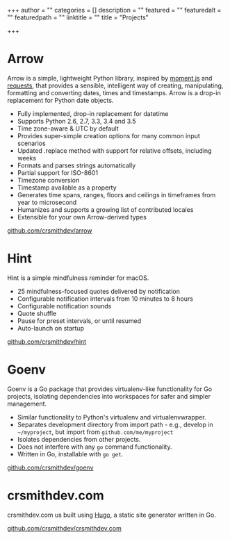 +++
author = ""
categories = []
description = ""
featured = ""
featuredalt = ""
featuredpath = ""
linktitle = ""
title = "Projects"

+++

# Arrow

Arrow is a simple, lightweight Python library, inspired by [moment.js](https://github.com/timrwood/moment) and [requests](https://github.com/kennethreitz/requests), that provides a sensible, intelligent way of creating, manipulating, formatting and converting dates, times and timestamps.  Arrow is a drop-in replacement for Python date objects.

- Fully implemented, drop-in replacement for datetime
- Supports Python 2.6, 2.7, 3.3, 3.4 and 3.5
- Time zone-aware & UTC by default
- Provides super-simple creation options for many common input scenarios
- Updated .replace method with support for relative offsets, including weeks
- Formats and parses strings automatically
- Partial support for ISO-8601
- Timezone conversion
- Timestamp available as a property
- Generates time spans, ranges, floors and ceilings in timeframes from year to microsecond
- Humanizes and supports a growing list of contributed locales
- Extensible for your own Arrow-derived types

[github.com/crsmithdev/arrow](https://github.com/crsmithdev/arrow)

# Hint

Hint is a simple mindfulness reminder for macOS.

 - 25 mindfulness-focused quotes delivered by notification
 - Configurable notification intervals from 10 minutes to 8 hours
 - Configurable notification sounds
 - Quote shuffle
 - Pause for preset intervals, or until resumed
 - Auto-launch on startup

[github.com/crsmithdev/hint](https://github.com/crsmithdev/hint)

# Goenv

Goenv is a Go package that provides virtualenv-like functionality for Go projects, isolating dependencies into workspaces for safer and simpler management.

- Similar functionality to Python's virtualenv and virtualenvwrapper.
- Separates development directory from import path - e.g., develop in `~/myproject`, but import from `github.com/me/myproject`
- Isolates dependencies from other projects.
- Does not interfere with any `go` command functionality.
- Written in Go, installable with `go get`.

[github.com/crsmithdev/goenv](https://github.com/crsmithdev/goenv)

# crsmithdev.com

crsmithdev.com us built using [Hugo](https://gohugo.io/), a static site generator written in Go.

[github.com/crsmithdev/crsmithdev.com](https://github.com/crsmithdev/crsmithdev.com)
